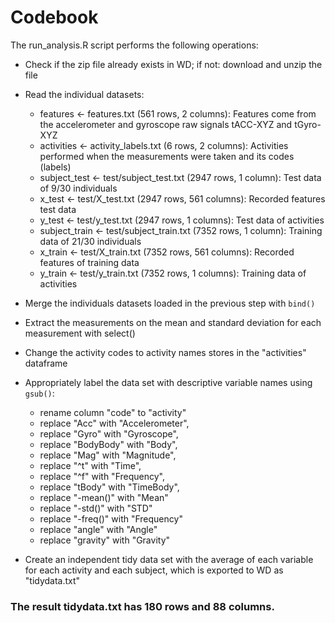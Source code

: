# Codebook

The run_analysis.R script performs the following operations:

- Check if the zip file already exists in WD; if not: download and unzip the file
- Read the individual datasets:
  - features <- features.txt (561 rows, 2 columns): Features come from the accelerometer and gyroscope raw signals tACC-XYZ and tGyro-XYZ
  - activities <- activity_labels.txt (6 rows, 2 columns): Activities performed when the  measurements were taken and its codes (labels)
  - subject_test <- test/subject_test.txt (2947 rows, 1 column): Test data of 9/30 individuals
  - x_test <- test/X_test.txt (2947 rows, 561 columns): Recorded features test data
  - y_test <- test/y_test.txt (2947 rows, 1 columns): Test data of activities
  - subject_train <- test/subject_train.txt (7352 rows, 1 column): Training data of 21/30 individuals
  - x_train <- test/X_train.txt (7352 rows, 561 columns): Recorded features of training data
  - y_train <- test/y_train.txt (7352 rows, 1 columns): Training data of activities

- Merge the individuals datasets loaded in the previous step with `bind()`
- Extract the measurements on the mean and standard deviation for each measurement with select()
- Change the activity codes to activity names stores in the "activities" dataframe
- Appropriately label the data set with descriptive variable names using `gsub()`:
  - rename column "code" to "activity"
  - replace "Acc" with "Accelerometer",
  - replace "Gyro" with "Gyroscope",
  - replace "BodyBody" with "Body",
  - replace "Mag" with "Magnitude",
  - replace "^t" with "Time",
  - replace "^f" with "Frequency",
  - replace "tBody" with "TimeBody",
  - replace "-mean()" with "Mean"
  - replace "-std()" with "STD"
  - replace "-freq()" with "Frequency"
  - replace "angle" with "Angle"
  - replace "gravity" with "Gravity"

- Create an independent tidy data set with the average of each variable for each activity and each subject, which is exported to WD as "tidydata.txt"

### The result __tidydata.txt__ has 180 rows and 88 columns.